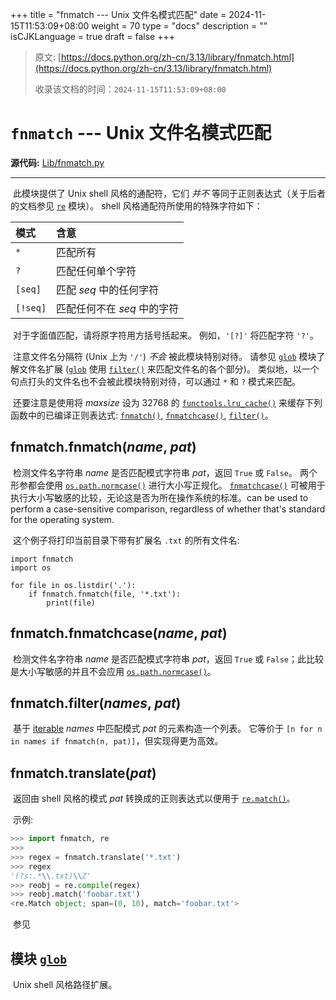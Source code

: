 +++
title = "fnmatch --- Unix 文件名模式匹配"
date = 2024-11-15T11:53:09+08:00
weight = 70
type = "docs"
description = ""
isCJKLanguage = true
draft = false
+++

> 原文: [https://docs.python.org/zh-cn/3.13/library/fnmatch.html](https://docs.python.org/zh-cn/3.13/library/fnmatch.html)
>
> 收录该文档的时间：`2024-11-15T11:53:09+08:00`

# `fnmatch` --- Unix 文件名模式匹配

**源代码:** [Lib/fnmatch.py](https://github.com/python/cpython/tree/3.13/Lib/fnmatch.py)



------

​	此模块提供了 Unix shell 风格的通配符，它们 *并不* 等同于正则表达式（关于后者的文档参见 [`re`](https://docs.python.org/zh-cn/3.13/library/re.html#module-re) 模块）。 shell 风格通配符所使用的特殊字符如下：

| 模式     | 含意                        |
| :------- | :-------------------------- |
| `*`      | 匹配所有                    |
| `?`      | 匹配任何单个字符            |
| `[seq]`  | 匹配 *seq* 中的任何字符     |
| `[!seq]` | 匹配任何不在 *seq* 中的字符 |

​	对于字面值匹配，请将原字符用方括号括起来。 例如，`'[?]'` 将匹配字符 `'?'`。

​	注意文件名分隔符 (Unix 上为 `'/'`) *不会* 被此模块特别对待。 请参见 [`glob`](https://docs.python.org/zh-cn/3.13/library/glob.html#module-glob) 模块了解文件名扩展 ([`glob`](https://docs.python.org/zh-cn/3.13/library/glob.html#module-glob) 使用 [`filter()`](https://docs.python.org/zh-cn/3.13/library/fnmatch.html#fnmatch.filter) 来匹配文件名的各个部分)。 类似地，以一个句点打头的文件名也不会被此模块特别对待，可以通过 `*` 和 `?` 模式来匹配。

​	还要注意是使用将 *maxsize* 设为 32768 的 [`functools.lru_cache()`](https://docs.python.org/zh-cn/3.13/library/functools.html#functools.lru_cache) 来缓存下列函数中的已编译正则表达式: [`fnmatch()`](https://docs.python.org/zh-cn/3.13/library/fnmatch.html#module-fnmatch), [`fnmatchcase()`](https://docs.python.org/zh-cn/3.13/library/fnmatch.html#fnmatch.fnmatchcase), [`filter()`](https://docs.python.org/zh-cn/3.13/library/fnmatch.html#fnmatch.filter)。

## fnmatch.**fnmatch**(*name*, *pat*)

​	检测文件名字符串 *name* 是否匹配模式字符串 *pat*，返回 `True` 或 `False`。 两个形参都会使用 [`os.path.normcase()`](https://docs.python.org/zh-cn/3.13/library/os.path.html#os.path.normcase) 进行大小写正规化。 [`fnmatchcase()`](https://docs.python.org/zh-cn/3.13/library/fnmatch.html#fnmatch.fnmatchcase) 可被用于执行大小写敏感的比较，无论这是否为所在操作系统的标准。can be used to perform a case-sensitive comparison, regardless of whether that's standard for the operating system.

​	这个例子将打印当前目录下带有扩展名 `.txt` 的所有文件名:

```
import fnmatch
import os

for file in os.listdir('.'):
    if fnmatch.fnmatch(file, '*.txt'):
        print(file)
```

## fnmatch.**fnmatchcase**(*name*, *pat*)

​	检测文件名字符串 *name* 是否匹配模式字符串 *pat*，返回 `True` 或 `False`；此比较是大小写敏感的并且不会应用 [`os.path.normcase()`](https://docs.python.org/zh-cn/3.13/library/os.path.html#os.path.normcase)。

## fnmatch.**filter**(*names*, *pat*)

​	基于 [iterable](https://docs.python.org/zh-cn/3.13/glossary.html#term-iterable) *names* 中匹配模式 *pat* 的元素构造一个列表。 它等价于 `[n for n in names if fnmatch(n, pat)]`，但实现得更为高效。

## fnmatch.**translate**(*pat*)

​	返回由 shell 风格的模式 *pat* 转换成的正则表达式以便用于 [`re.match()`](https://docs.python.org/zh-cn/3.13/library/re.html#re.match)。

​	示例:



``` python
>>> import fnmatch, re
>>>
>>> regex = fnmatch.translate('*.txt')
>>> regex
'(?s:.*\\.txt)\\Z'
>>> reobj = re.compile(regex)
>>> reobj.match('foobar.txt')
<re.Match object; span=(0, 10), match='foobar.txt'>
```

​	参见

## 模块 [`glob`](https://docs.python.org/zh-cn/3.13/library/glob.html#module-glob)

​	Unix shell 风格路径扩展。
